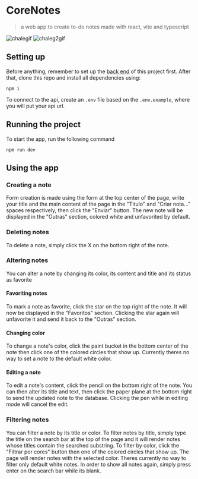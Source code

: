 # CoreNotes

> a web app to create to-do notes made with react, vite and typescript

![chalegif](https://github.com/duanzin/corelab-front/assets/115566934/8e46ccbe-78b8-4a03-82bf-1da4aabde444)
![chaleg2gif](https://github.com/duanzin/corelab-front/assets/115566934/27e4381a-f00a-492c-a1e6-b66a1ab5cf99)

## Setting up

Before anything, remember to set up the [back end](https://github.com/duanzin/corelab-back) of this project first. After that, clone this repo and install all dependencies using:
```
npm i
```
To connect to the api, create an `.env` file based on the `.env.example`, where you will put your api url.
## Running the project

To start the app, run the following command

```
npm run dev
```

## Using the app
### Creating a note

Form creation is made using the form at the top center of the page, write your title and the main content of the page in the "Titulo" and "Criar nota..." spaces respectively, then click the "Enviar" button.
The new note will be displayed in the "Outras" section, colored white and unfavorited by default.

### Deleting notes

To delete a note, simply click the X on the bottom right of the note.

### Altering notes

You can alter a note by changing its color, its content and title and its status as favorite

#### Favoriting notes

To mark a note as favorite, click the star on the top right of the note. It will now be displayed in the "Favoritos" section. 
Clicking the star again will unfavorite it and send it back to the "Outras" section.

#### Changing color

To change a note's color, click the paint bucket in the bottom center of the note then click one of the colored circles that show up.
Currently theres no way to set a note to the default white color.

#### Editing a note

To edit a note's content, click the pencil on the bottom right of the note. You can then alter its title and text, then click the paper plane at the bottom right to send the updated note to the database.
Clicking the pen while in editing mode will cancel the edit.

### Filtering notes

You can filter a note by its title or color.
To filter notes by title, simply type the title on the search bar at the top of the page and it will render notes whose titles contain the searched substring.
To filter by color, click the "Filtrar por cores" button then one of the colored circles that show up. The page will render notes with the selected color. 
Theres currently no way to filter only default white notes.
In order to show all notes again, simply press enter on the search bar while its blank.

